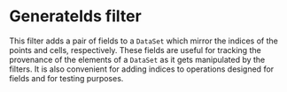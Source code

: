 # GenerateIds filter

This filter adds a pair of fields to a `DataSet` which mirror the
indices of the points and cells, respectively. These fields are useful
for tracking the provenance of the elements of a `DataSet` as it gets
manipulated by the filters. It is also convenient for adding indices to
operations designed for fields and for testing purposes.
